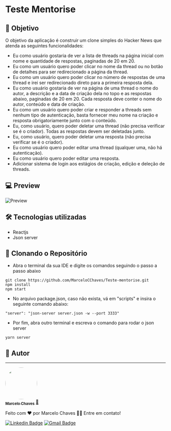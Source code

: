 # Teste Mentorise

## 🎯 Objetivo
O objetivo da aplicação é construir um clone simples do Hacker News que atenda as seguintes funcionalidades:

- Eu como usuário gostaria de ver a lista de threads na página inicial com nome e
quantidade de respostas, paginadas de 20 em 20.
- Eu como um usuário quero poder clicar no nome da thread ou no botão de detalhes
para ser redirecionado a página da thread.
- Eu como um usuário quero poder clicar no número de respostas de uma thread e irei
ser redirecionado direto para a primeira resposta dela.
- Eu como usuário gostaria de ver na página de uma thread o nome do autor, a
descrição e a data de criação dela no topo e as respostas abaixo, paginadas de 20
em 20. Cada resposta deve conter o nome do autor, conteúdo e data de criação.
- Eu como um usuário quero poder criar e responder a threads sem nenhum tipo de
autenticação, basta fornecer meu nome na criação e resposta obrigatoriamente junto
com o conteúdo.
- Eu, como usuário, quero poder deletar uma thread (não precisa verificar se é o
criador). Todas as respostas devem ser deletadas junto.
- Eu, como usuário, quero poder deletar uma resposta (não precisa verificar se é o
criador).
- Eu como usuário quero poder editar uma thread (qualquer uma, não há
autenticação).
- Eu como usuário quero poder editar uma resposta.
- Adicionar sistema de login aos estágios de criação, edição e deleção de threads.

## 💻 Preview

![Preview](https://user-images.githubusercontent.com/62251064/188039971-7903481f-d647-4502-8c9c-232b96fc2a81.png)


## 🛠 Tecnologias utilizadas

- Reactjs
- Json server

## 📁 Clonando o Repositório
- Abra o terminal da sua IDE e digite os comandos seguindo o passo a passo abaixo
```
git clone https://github.com/MarceloCChaves/Teste-mentorise.git
npm install
npm start
```
- No arquivo package.json, caso não exista, vá em "scripts" e insira o seguinte comando abaixo:
```
"server": "json-server server.json -w --port 3333"
```
- Por fim, abra outro terminal e escreva o comando para rodar o json server
```
yarn server
```

## 👨 Autor
---

<a href="https://github.com/MarceloCChaves">
 <img style="border-radius: 50%;" src="https://avatars.githubusercontent.com/u/62251064?s=400&u=b1c8da11d91445ccb2d97b709ccbcd0524885d98&v=4" width="100px;" alt=""/>
 <br />
 <sub><b>Marcelo Chaves</b></sub></a> <a href="https://avatars.githubusercontent.com/u/62251064?s=400&u=b1c8da11d91445ccb2d97b709ccbcd0524885d98&v=4" title="Marcelo">🚀</a>


Feito com ❤️ por Marcelo Chaves 👋🏽 Entre em contato!

[![Linkedin Badge](https://img.shields.io/badge/-Marcelo-blue?style=flat-square&logo=Linkedin&logoColor=white&link=https://www.linkedin.com/in/marcelocchaves/)](https://www.linkedin.com/in/marcelocchaves/) 
[![Gmail Badge](https://img.shields.io/badge/-Marcelochaves20000@gmail.com-c14438?style=flat-square&logo=Gmail&logoColor=white&link=mailto:Marcelochaves20000@gmail.com)](mailto:Marcelochaves20000@gmail.com)

